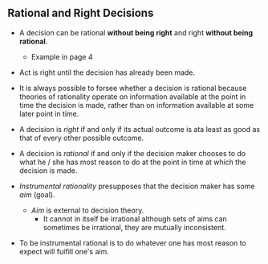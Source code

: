 ## Rational and Right Decisions
- A decision can be rational **without being right** and right **without being rational**.
  - Example in page 4

- Act is right until the decision has already been made.

- It is always possible to forsee whether a decision is rational because theories of rationality operate on information available at the point in time the decision is made, rather than on information available at some later point in time.
  
- A decision is *right* if and only if its actual outcome is ata least as good as that of every other possible outcome.

- A decision is *rational* if and only if the decision maker chooses to do what he / she has most reason to do at the point in time at which the decision is made.

- *Instrumental rationality* presupposes that the decision maker has some *aim* (goal).
  - *Aim* is external to decision theory.
    - It cannot in itself be irrational although sets of aims can sometimes be irrational, they are mutually inconsistent.

- To be instrumental rational is to do whatever one has most reason to expect will fuifill one's aim.